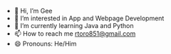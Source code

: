 - 👋 Hi, I’m Gee
- 👀 I’m interested in App and Webpage Development
- 🌱 I’m currently learning Java and Python
- 📫 How to reach me rtoro851@gmail.com
- 😄 Pronouns: He/Him

<!---
GeentaxError/GeentaxError is a ✨ special ✨ repository because its `README.md` (this file) appears on your GitHub profile.
You can click the Preview link to take a look at your changes.
--->
